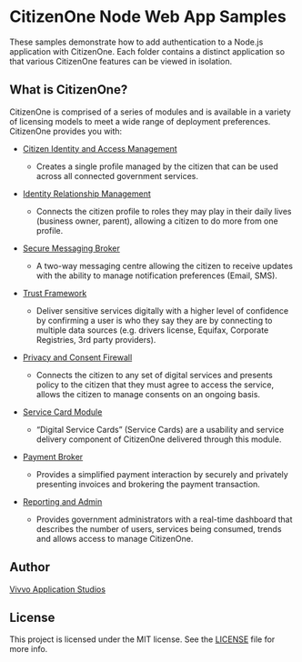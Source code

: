 # CitizenOne Node Web App Samples

These samples demonstrate how to add authentication to a Node.js application with CitizenOne. Each folder contains a distinct application so that various CitizenOne features can be viewed in isolation.

## What is CitizenOne?

CitizenOne is comprised of a series of modules and is available in a variety of licensing models to meet a wide range of deployment preferences. CitizenOne provides you with:

 * [Citizen Identity and Access Management](https://www.vivvo.com/citizen-identity-and-access-management/)
    * Creates a single profile managed by the citizen that can be used across all connected government services.

 * [Identity Relationship Management](https://www.vivvo.com/identity-relationship-management/)
    * Connects the citizen profile to roles they may play in their daily lives (business owner, parent), allowing a citizen to do more from one profile.

 * [Secure Messaging Broker](https://www.vivvo.com/secure-messaging-broker/)
    * A two-way messaging centre allowing the citizen to receive updates with the ability to manage notification preferences (Email, SMS).

 * [Trust Framework](https://www.vivvo.com/trust-framework/)
    * Deliver sensitive services digitally with a higher level of confidence by confirming a user is who they say they are by connecting to multiple data sources (e.g. drivers license, Equifax, Corporate Registries, 3rd party providers).

 * [Privacy and Consent Firewall](https://www.vivvo.com/privacy-and-consent-firewall/)
    * Connects the citizen to any set of digital services and presents policy to the citizen that they must agree to access the service, allows the citizen to manage consents on an ongoing basis.

 * [Service Card Module](https://www.vivvo.com/service-card-module/)
    * “Digital Service Cards” (Service Cards) are a usability and service delivery component of CitizenOne delivered through this module.

 * [Payment Broker](https://www.vivvo.com/payment-broker/)
    * Provides a simplified payment interaction by securely and privately presenting invoices and brokering the payment transaction.

 * [Reporting and Admin](https://www.vivvo.com/payment-broker/)
    * Provides government administrators with a real-time dashboard that describes the number of users, services being consumed, trends and allows access to manage CitizenOne.

## Author

[Vivvo Application Studios](www.vivvo.com)

## License

This project is licensed under the MIT license. See the [LICENSE](LICENSE.txt) file for more info.
